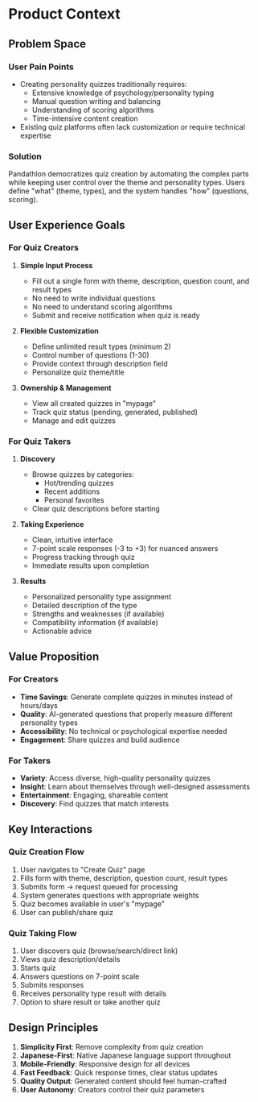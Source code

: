 # Product Context

## Problem Space

### User Pain Points

- Creating personality quizzes traditionally requires:
  - Extensive knowledge of psychology/personality typing
  - Manual question writing and balancing
  - Understanding of scoring algorithms
  - Time-intensive content creation
- Existing quiz platforms often lack customization or require technical expertise

### Solution

Pandathlon democratizes quiz creation by automating the complex parts while keeping user control over the theme and personality types. Users define "what" (theme, types), and the system handles "how" (questions, scoring).

## User Experience Goals

### For Quiz Creators

1. **Simple Input Process**

   - Fill out a single form with theme, description, question count, and result types
   - No need to write individual questions
   - No need to understand scoring algorithms
   - Submit and receive notification when quiz is ready

2. **Flexible Customization**

   - Define unlimited result types (minimum 2)
   - Control number of questions (1-30)
   - Provide context through description field
   - Personalize quiz theme/title

3. **Ownership & Management**
   - View all created quizzes in "mypage"
   - Track quiz status (pending, generated, published)
   - Manage and edit quizzes

### For Quiz Takers

1. **Discovery**

   - Browse quizzes by categories:
     - Hot/trending quizzes
     - Recent additions
     - Personal favorites
   - Clear quiz descriptions before starting

2. **Taking Experience**

   - Clean, intuitive interface
   - 7-point scale responses (-3 to +3) for nuanced answers
   - Progress tracking through quiz
   - Immediate results upon completion

3. **Results**
   - Personalized personality type assignment
   - Detailed description of the type
   - Strengths and weaknesses (if available)
   - Compatibility information (if available)
   - Actionable advice

## Value Proposition

### For Creators

- **Time Savings**: Generate complete quizzes in minutes instead of hours/days
- **Quality**: AI-generated questions that properly measure different personality types
- **Accessibility**: No technical or psychological expertise needed
- **Engagement**: Share quizzes and build audience

### For Takers

- **Variety**: Access diverse, high-quality personality quizzes
- **Insight**: Learn about themselves through well-designed assessments
- **Entertainment**: Engaging, shareable content
- **Discovery**: Find quizzes that match interests

## Key Interactions

### Quiz Creation Flow

1. User navigates to "Create Quiz" page
2. Fills form with theme, description, question count, result types
3. Submits form → request queued for processing
4. System generates questions with appropriate weights
5. Quiz becomes available in user's "mypage"
6. User can publish/share quiz

### Quiz Taking Flow

1. User discovers quiz (browse/search/direct link)
2. Views quiz description/details
3. Starts quiz
4. Answers questions on 7-point scale
5. Submits responses
6. Receives personality type result with details
7. Option to share result or take another quiz

## Design Principles

1. **Simplicity First**: Remove complexity from quiz creation
2. **Japanese-First**: Native Japanese language support throughout
3. **Mobile-Friendly**: Responsive design for all devices
4. **Fast Feedback**: Quick response times, clear status updates
5. **Quality Output**: Generated content should feel human-crafted
6. **User Autonomy**: Creators control their quiz parameters
